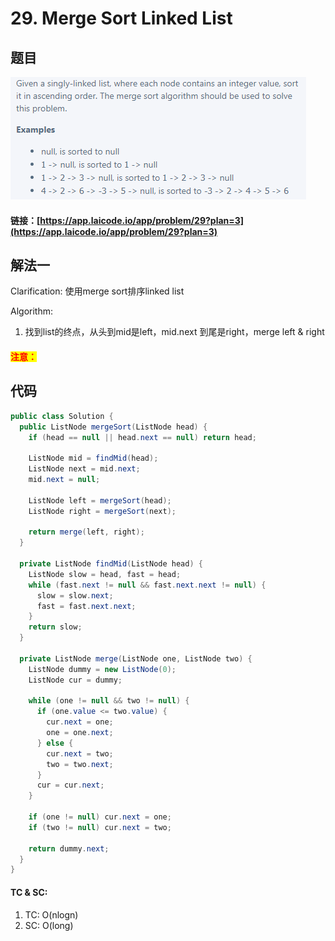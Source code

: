 # 29. Merge Sort Linked List

## 题目

![](<../../.gitbook/assets/image (14).png>)

#### 链接：[https://app.laicode.io/app/problem/29?plan=3](https://app.laicode.io/app/problem/29?plan=3)

## 解法一

Clarification: 使用merge sort排序linked list

Algorithm:&#x20;

1. 找到list的终点，从头到mid是left，mid.next 到尾是right，merge left & right

#### <mark style="color:red;">注意：</mark>

## 代码

```java
public class Solution {
  public ListNode mergeSort(ListNode head) {
    if (head == null || head.next == null) return head;

    ListNode mid = findMid(head);
    ListNode next = mid.next;
    mid.next = null;

    ListNode left = mergeSort(head);
    ListNode right = mergeSort(next);

    return merge(left, right);
  }

  private ListNode findMid(ListNode head) {
    ListNode slow = head, fast = head;
    while (fast.next != null && fast.next.next != null) {
      slow = slow.next;
      fast = fast.next.next;
    }
    return slow;
  }

  private ListNode merge(ListNode one, ListNode two) {
    ListNode dummy = new ListNode(0);
    ListNode cur = dummy;

    while (one != null && two != null) {
      if (one.value <= two.value) {
        cur.next = one;
        one = one.next;
      } else {
        cur.next = two;
        two = two.next;
      }
      cur = cur.next;
    }

    if (one != null) cur.next = one;
    if (two != null) cur.next = two;

    return dummy.next;
  }
}

```

#### TC & SC:&#x20;

1. TC: O(nlogn)
2. SC: O(long)
